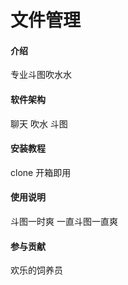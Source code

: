 # 文件管理

#### 介绍
专业斗图吹水水

#### 软件架构
聊天 吹水 斗图 


#### 安装教程
clone 开箱即用

#### 使用说明
斗图一时爽  一直斗图一直爽

#### 参与贡献

欢乐的饲养员

